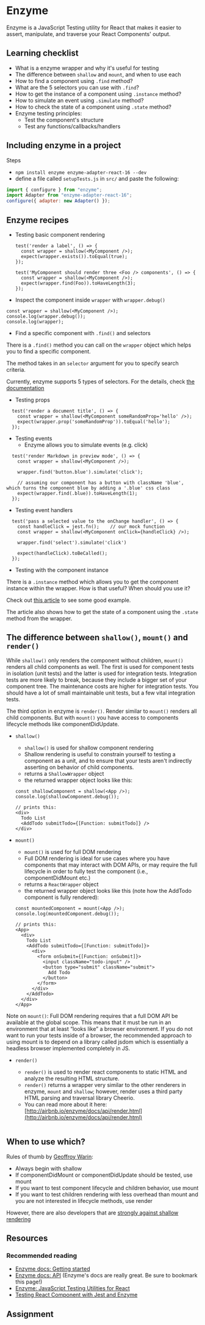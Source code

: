 # Enzyme

Enzyme is a JavaScript Testing utility for React that makes it easier to assert, manipulate, and traverse your React Components' output.

## Learning checklist

* What is a enzyme wrapper and why it's useful for testing
* The difference between `shallow` and `mount`, and when to use each
* How to find a component using `.find` method?
* What are the 5 selectors you can use with `.find`?
* How to get the instance of a component using `.instance` method?
* How to simulate an event using `.simulate` method?
* How to check the state of a component using `.state` method?
* Enzyme testing principles:
  * Test the component's structure
  * Test any functions/callbacks/handlers

## Including enzyme in a project

Steps

* `npm install enzyme enzyme-adapter-react-16 --dev`
* define a file called `setupTests.js` in `src/` and paste the following:

```javascript
import { configure } from "enzyme";
import Adapter from "enzyme-adapter-react-16";
configure({ adapter: new Adapter() });
```

## Enzyme recipes

* Testing basic component rendering

  ```text
  test('render a label', () => {
    const wrapper = shallow(<MyComponent />);
    expect(wrapper.exists()).toEqual(true);
  });

  test('MyComponent should render three <Foo /> components', () => {
    const wrapper = shallow(<MyComponent />);
    expect(wrapper.find(Foo)).toHaveLength(3);
  });
  ```

* Inspect the component inside `wrapper` with `wrapper.debug()`

```text
const wrapper = shallow(<MyComponent />);
console.log(wrapper.debug());
console.log(wrapper);
```

* Find a specific component with `.find()` and selectors

There is a `.find()` method you can call on the `wrapper` object which helps you to find a specific component.

The method takes in an `selector` argument for you to specify search criteria.

Currently, enzyme supports 5 types of selectors. For the details, check [the documentation](https://github.com/airbnb/enzyme/blob/master/docs/api/selector.md)

* Testing props

```text
  test('render a document title', () => {
    const wrapper = shallow(<MyComponent someRandomProp='hello' />);
    expect(wrapper.prop('someRandomProp')).toEqual('hello');
  });
```

* Testing events
  * Enzyme allows you to simulate events \(e.g. click\)

```text
  test('render Markdown in preview mode', () => {
    const wrapper = shallow(<MyComponent />);

    wrapper.find('button.blue').simulate('click');

    // assuming our component has a button with className 'blue', which turns the component blue by adding a '.blue' css class
    expect(wrapper.find(.blue)).toHaveLength(1);
  });
```

* Testing event handlers

```text
  test('pass a selected value to the onChange handler', () => {
    const handleClick = jest.fn();    // our mock function
    const wrapper = shallow(<MyComponent onClick={handleClick} />);

    wrapper.find('select').simulate('click')

    expect(handleClick).toBeCalled();
  });
```

* Testing with the component instance

There is a `.instance` method which allows you to get the component instance within the wrapper. How is that useful? When should you use it?

Check out [this article](https://bambielli.com/til/2018-03-04-directly-test-react-component-methods/) to see some good example.

The article also shows how to get the state of a component using the `.state` method from the wrapper.

## The difference between `shallow()`, `mount()` and `render()`

While `shallow()` only renders the component without children, `mount()` renders all child components as well. The first is used for component tests in isolation \(unit tests\) and the latter is used for integration tests. Integration tests are more likely to break, because they include a bigger set of your component tree. The maintenance costs are higher for integration tests. You should have a lot of small maintainable unit tests, but a few vital integration tests.

The third option in enzyme is `render()`. Render similar to `mount()` renders all child components. But with `mount()` you have access to components lifecycle methods like componentDidUpdate.

* `shallow()`

  * `shallow()` is used for shallow component rendering
  * Shallow rendering is useful to constrain yourself to testing a component as a unit, and to ensure that your tests aren't indirectly asserting on behavior of child components.
  * returns a `ShallowWrapper` object
  * the returned wrapper object looks like this:

  ```text
  const shallowComponent = shallow(<App />);
  console.log(shallowComponent.debug());

  // prints this:
  <div>
    Todo List
    <AddTodo submitTodo={[Function: submitTodo]} />
  </div>
  ```

* `mount()`

  * `mount()` is used for full DOM rendering
  * Full DOM rendering is ideal for use cases where you have components that may interact with DOM APIs, or may require the full lifecycle in order to fully test the component \(i.e., componentDidMount etc.\)
  * returns a `ReactWrapper` object
  * the returned wrapper object looks like this \(note how the AddTodo component is fully rendered\):

  ```text
  const mountedComponent = mount(<App />);
  console.log(mountedComponent.debug());

  // prints this:
  <App>
    <div>
      Todo List
      <AddTodo submitTodo={[Function: submitTodo]}>
        <div>
          <form onSubmit={[Function: onSubmit]}>
            <input className="todo-input" />
            <button type="submit" className="submit">
              Add Todo
            </button>
          </form>
        </div>
      </AddTodo>
    </div>
  </App>
  ```

Note on `mount()`: Full DOM rendering requires that a full DOM API be available at the global scope. This means that it must be run in an environment that at least “looks like” a browser environment. If you do not want to run your tests inside of a browser, the recommended approach to using mount is to depend on a library called jsdom which is essentially a headless browser implemented completely in JS.

* `render()`

  * `render()` is used to render react components to static HTML and analyze the resulting HTML structure.
  * `render()` returns a wrapper very similar to the other renderers in enzyme, `mount` and `shallow`; however, render uses a third party HTML parsing and traversal library Cheerio.
  * You can read more about it here: [http://airbnb.io/enzyme/docs/api/render.html](http://airbnb.io/enzyme/docs/api/render.html)

  ```text

  ```

## When to use which?

Rules of thumb by [Geoffroy Warin](https://github.com/airbnb/enzyme/issues/465):

* Always begin with shallow
* If componentDidMount or componentDidUpdate should be tested, use mount
* If you want to test component lifecycle and children behavior, use mount
* If you want to test children rendering with less overhead than mount and you are not interested in lifecycle methods, use render

However, there are also developers that are [strongly against shallow rendering](https://blog.kentcdodds.com/why-i-never-use-shallow-rendering-c08851a68bb7)

## Resources

### Recommended reading

* [Enzyme docs: Getting started](http://airbnb.io/enzyme/)
* [Enzyme docs: API](http://airbnb.io/enzyme/docs/api/index.html) \(Enzyme's docs are really great. Be sure to bookmark this page!\)
* [Enzyme: JavaScript Testing Utilities for React](https://medium.com/airbnb-engineering/enzyme-javascript-testing-utilities-for-react-a417e5e5090f)
* [Testing React Component with Jest and Enzyme](https://hackernoon.com/testing-react-components-with-jest-and-enzyme-41d592c174f)

## Assignment

